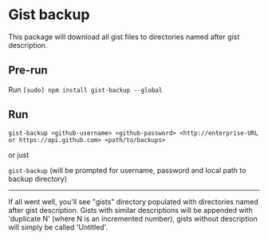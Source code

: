 # Gist backup

This package will download all gist files to directories named after gist description.

Pre-run
---

Run `[sudo] npm install gist-backup --global`

Run
---

`gist-backup <github-username> <github-password> <http://enterprise-URL or https://api.github.com> <path/to/backups>`

or just

`gist-backup` (will be prompted for username, password and local path to backup directory)

---

If all went well, you'll see "gists" directory populated with directories named after gist description.
Gists with similar descriptions will be appended with 'duplicate N' (where N is an incremented number), gists without description will simply be called 'Untitled'.
